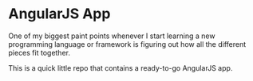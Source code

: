 # AngularJS App
One of my biggest paint points whenever I start learning a new programming language or framework is figuring out how all the different pieces fit together. 

This is a quick little repo that contains a ready-to-go AngularJS app.
